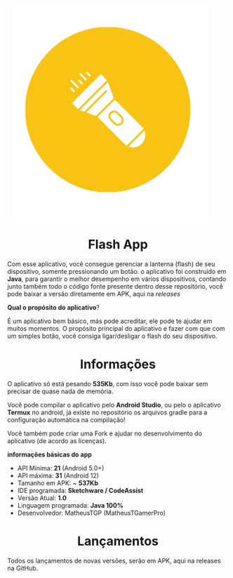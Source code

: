 ![AppLogo](/images/app-icon.png)
<h1 align="center">Flash App</h1>

Com esse aplicativo, você consegue gerenciar a lanterna (flash) de seu dispositivo, somente pressionando um botão.
o aplicativo foi construido em **Java**, para garantir o melhor desempenho em vários dispositivos, contando junto também
todo o código fonte presente dentro desse repositório, você pode baixar a versão diretamente em APK, aqui na *releases*

**Qual o propósito do aplicativo**?

É um aplicativo bem básico, más pode acreditar, ele pode te ajudar em muitos momentos. O propósito principal do aplicativo e fazer com que com um simples botão,
você consiga ligar/desligar o flash do seu dispositivo.

<h1 align="center">Informações</h1>

O aplicativo só está pesando **535Kb**, com isso você pode baixar sem precisar de quase nada de memória.

Você pode compilar o aplicativo pelo **Android Studio**, ou pelo o aplicativo **Termux** no android, já existe no repositório os arquivos gradle para a configuração automática na compilação!

Você também pode criar uma Fork e ajudar no desenvolvimento do aplicativo (de acordo as licenças).

**informações básicas do app**
- API Mínima: **21** (Android 5.0+)
- API máxima: **31** (Android 12)
- Tamanho em APK: ~ **537Kb**
- IDE programada: **Sketchware / CodeAssist**
- Versão Atual: **1.0**
- Linguagem programada: **Java 100%**
- Desenvolvedor: MatheusTGP (MatheusTGamerPro)

<h1 align="center">Lançamentos</h1>
Todos os lançamentos de novas versões, serão em APK, aqui na releases na GitHub.
